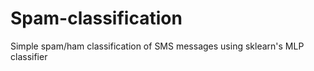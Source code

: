 # Spam-classification
Simple spam/ham classification of SMS messages using sklearn's MLP classifier

